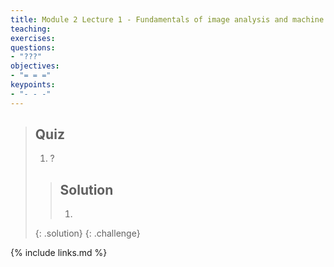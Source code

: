 ```yaml
---
title: Module 2 Lecture 1 - Fundamentals of image analysis and machine learning
teaching: 
exercises: 
questions:
- "???"
objectives:
- "= = ="
keypoints:
- "- - -"
---
```




> ## Quiz
>
> 1. ?
>
> > ## Solution
> >
> > 1. 
>    {: .solution}
 {: .challenge}

{% include links.md %}
